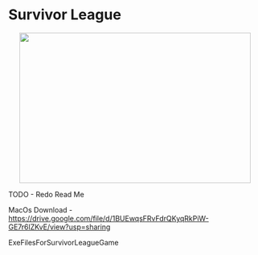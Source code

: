 # Survivor League

<p align="center">
  <img width="460" height="300" src="https://media.giphy.com/media/47EtjlHYFREM5Rznaf/giphy.gif">
</p>

TODO - Redo Read Me

MacOs Download - https://drive.google.com/file/d/1BUEwqsFRvFdrQKyqRkPiW-GE7r6lZKvE/view?usp=sharing


ExeFilesForSurvivorLeagueGame
